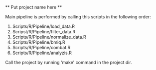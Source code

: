 ** Put project name here **

Main pipeline is performed by calling this scripts in the following order:

1. Scripts/R/Pipeline/load_data.R
2. Scripst/R/Pipeline/filter_data.R
3. Scripts/R/Pipeline/normalize_data.R
4. Scripts/R/Pipeline/bmiq.R
5. Scripts/R/Pipeline/combat.R
6. Scripts/R/Pipeline/analyzis.R

Call the project by running 'make' command in the project dir.